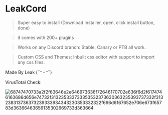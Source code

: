 # LeakCord
> Super easy to install (Download Installer, open, click install button, done)

> it comes with 200+ plugins 

> Works on any Discord branch: Stable, Canary or PTB all work.

> Custom CSS and Themes: Inbuilt css editor with support to import any css files.

Made By Leak (˶ᵔ ᵕ ᵔ˶)

VirusTotal Check:

![68747470733a2f2f63646e2e646973636f72646170702e636f6d2f6174746163686d656e74732f313235333733353532373630363235393737332f313238313736373239333934343230353332322f696d6167652e706e673f65783d36366463656135302669733d363664](https://github.com/user-attachments/assets/4daed7f8-7553-4915-993b-7960dbc569bf)

